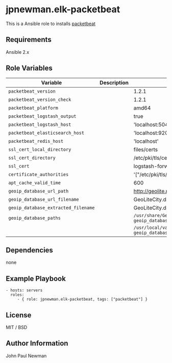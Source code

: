 # jpnewman.elk-packetbeat

This is a Ansible role to installs [packetbeat](https://www.elastic.co/products/beats/packetbeat)

## Requirements

Ansible 2.x

## Role Variables

|Variable|Description|Default|
|---|---|---|
|```packetbeat_version```||1.2.1|
|```packetbeat_version_check```||1.2.1|
|```packetbeat_platform```||amd64|
|```packetbeat_logstash_output```||true|
|```packetbeat_logstash_host```||'localhost:5044'|
|```packetbeat_elasticsearch_host```||'localhost:9200'|
|```packetbeat_redis_host```||'localhost'|
|```ssl_cert_local_directory```||files/certs|
|```ssl_cert_directory```||/etc/pki/tls/certs|
|```ssl_cert```||logstash-forwarder.crt|
|```certificate_authorities```||'["/etc/pki/tls/certs/logstash-forwarder.crt"]'|
|```apt_cache_valid_time```||600|
|```geoip_database_url_path```||http://geolite.maxmind.com/download/geoip/database|
|```geoip_database_url_filename```||GeoLiteCity.dat.gz|
|```geoip_database_extracted_filename```||GeoLiteCity.dat|
|```geoip_database_paths```||```/usr/share/GeoIP/{{ geoip_database_extracted_filename }}```
|||```/usr/local/var/GeoIP/{{ geoip_database_extracted_filename }}```|

## Dependencies

none

## Example Playbook

    - hosts: servers
      roles:
         - { role: jpnewman.elk-packetbeat, tags: ["packetbeat"] }

## License

MIT / BSD

## Author Information

John Paul Newman
